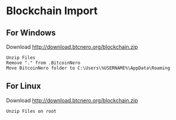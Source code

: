 # Blockchain Import

## For Windows

Download http://download.btcnero.org/blockchain.zip
```
Unzip Files 
Remove "." from .BitcoinNero
Move BitcoinNero folder to C:\Users\%USERNAME%\AppData\Roaming
```

## For Linux

Download http://download.btcnero.org/blockchain.zip
```
Unzip Files on root
```
